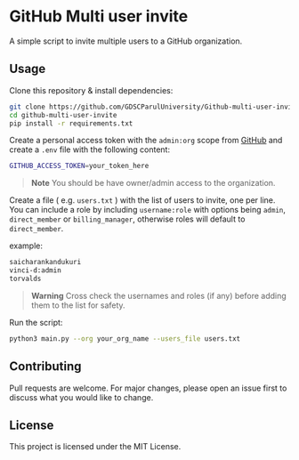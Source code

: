 # GitHub Multi user invite

A simple script to invite multiple users to a GitHub organization.

## Usage

Clone this repository & install dependencies:

```bash
git clone https://github.com/GDSCParulUniversity/Github-multi-user-invite.git
cd github-multi-user-invite
pip install -r requirements.txt
```

Create a personal access token with the `admin:org` scope from [GitHub](https://github.com/settings/tokens) and create a `.env` file with the following content:

```bash
GITHUB_ACCESS_TOKEN=your_token_here
```

> **Note**
> You should be have owner/admin access to the organization.

Create a file ( e.g. `users.txt` ) with the list of users to invite, one per line. You can include a role by including `username:role` with options being `admin`, `direct_member` or `billing_manager`, otherwise roles will default to `direct_member`.

example:

```txt
saicharankandukuri
vinci-d:admin
torvalds
```

> **Warning**
> Cross check the usernames and roles (if any) before adding them to the list for safety.

Run the script:

```bash
python3 main.py --org your_org_name --users_file users.txt
```

## Contributing

Pull requests are welcome. For major changes, please open an issue first to discuss what you would like to change.

## License

This project is licensed under the MIT License.
